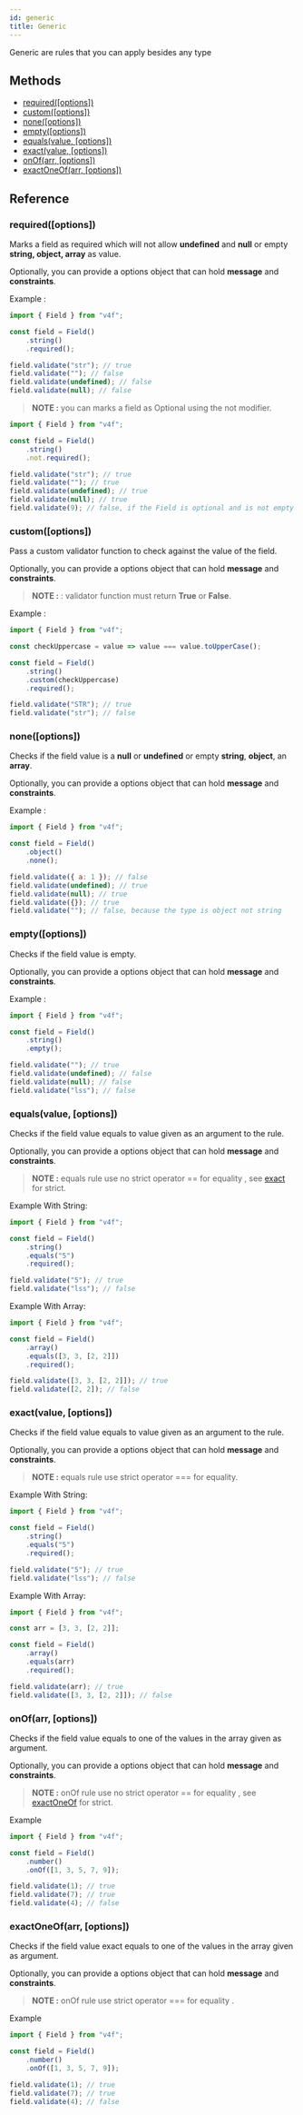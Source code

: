 ```yaml
---
id: generic
title: Generic
---
```


Generic are rules that you can apply besides any type

## Methods

-   [required([options])](#required-options)
-   [custom([options])](#custom-options)
-   [none([options])](#none-options)
-   [empty([options])](#empty-options)
-   [equals(value, [options])](#equalsvalue-options)
-   [exact(value, [options])](#exactvalue-options)
-   [onOf(arr, [options])](#onofarr-options)
-   [exactOneOf(arr, [options])](#exactoneofarr-options)

## Reference

### required([options])

Marks a field as required which will not allow **undefined** and **null** or empty **string, object, array** as value.

Optionally, you can provide a options object that can hold **message** and **constraints**.

Example :

```javascript
import { Field } from "v4f";

const field = Field()
	.string()
	.required();

field.validate("str"); // true
field.validate(""); // false
field.validate(undefined); // false
field.validate(null); // false
```

> **NOTE :** you can marks a field as Optional using the not modifier.

```javascript
import { Field } from "v4f";

const field = Field()
	.string()
	.not.required();

field.validate("str"); // true
field.validate(""); // true
field.validate(undefined); // true
field.validate(null); // true
field.validate(9); // false, if the Field is optional and is not empty other rules are checked
```

### custom([options])

Pass a custom validator function to check against the value of the field.

Optionally, you can provide a options object that can hold **message** and **constraints**.

> **NOTE :** : validator function must return **True** or **False**.

Example :

```javascript
import { Field } from "v4f";

const checkUppercase = value => value === value.toUpperCase();

const field = Field()
	.string()
	.custom(checkUppercase)
	.required();

field.validate("STR"); // true
field.validate("str"); // false
```

### none([options])

Checks if the field value is a **null** or **undefined** or empty **string**, **object**, an **array**.

Optionally, you can provide a options object that can hold **message** and **constraints**.

Example :

```javascript
import { Field } from "v4f";

const field = Field()
	.object()
	.none();

field.validate({ a: 1 }); // false
field.validate(undefined); // true
field.validate(null); // true
field.validate({}); // true
field.validate(""); // false, because the type is object not string
```

### empty([options])

Checks if the field value is empty.

Optionally, you can provide a options object that can hold **message** and **constraints**.

Example :

```javascript
import { Field } from "v4f";

const field = Field()
	.string()
	.empty();

field.validate(""); // true
field.validate(undefined); // false
field.validate(null); // false
field.validate("lss"); // false
```

### equals(value, [options])

Checks if the field value equals to value given as an argument to the rule.

Optionally, you can provide a options object that can hold **message** and **constraints**.

> **NOTE :** equals rule use no strict operator == for equality , see [exact](#exactvalue-options) for strict.

Example With String:

```javascript
import { Field } from "v4f";

const field = Field()
	.string()
	.equals("5")
	.required();

field.validate("5"); // true
field.validate("lss"); // false
```

Example With Array:

```javascript
import { Field } from "v4f";

const field = Field()
	.array()
	.equals([3, 3, [2, 2]])
	.required();

field.validate([3, 3, [2, 2]]); // true
field.validate([2, 2]); // false
```

### exact(value, [options])

Checks if the field value equals to value given as an argument to the rule.

Optionally, you can provide a options object that can hold **message** and **constraints**.

> **NOTE :** equals rule use strict operator === for equality.

Example With String:

```javascript
import { Field } from "v4f";

const field = Field()
	.string()
	.equals("5")
	.required();

field.validate("5"); // true
field.validate("lss"); // false
```

Example With Array:

```javascript
import { Field } from "v4f";

const arr = [3, 3, [2, 2]];

const field = Field()
	.array()
	.equals(arr)
	.required();

field.validate(arr); // true
field.validate([3, 3, [2, 2]]); // false
```

### onOf(arr, [options])

Checks if the field value equals to one of the values in the array given as argument.

Optionally, you can provide a options object that can hold **message** and **constraints**.

> **NOTE :** onOf rule use no strict operator == for equality , see [exactOneOf](#exactoneofarr-options) for strict.

Example

```javascript
import { Field } from "v4f";

const field = Field()
	.number()
	.onOf([1, 3, 5, 7, 9]);

field.validate(1); // true
field.validate(7); // true
field.validate(4); // false
```

### exactOneOf(arr, [options])

Checks if the field value exact equals to one of the values in the array given as argument.

Optionally, you can provide a options object that can hold **message** and **constraints**.

> **NOTE :** onOf rule use strict operator === for equality .

Example

```javascript
import { Field } from "v4f";

const field = Field()
	.number()
	.onOf([1, 3, 5, 7, 9]);

field.validate(1); // true
field.validate(7); // true
field.validate(4); // false
```
